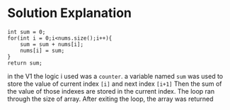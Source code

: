 # Solution Explanation

```
int sum = 0;
for(int i = 0;i<nums.size();i++){
    sum = sum + nums[i];
    nums[i] = sum;
}
return sum;
```

in the V1 the logic i used was a `counter`.
a variable named `sum` was used to store the value of current index  `[i]` and next index `[i+1]` 
Then the sum of the value of those indexes are stored in the current index.
The loop ran through the size of array. After exiting the loop, the array was returned 

